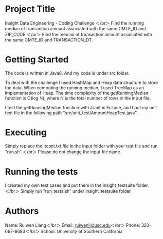 # Project Title

Insight Data Engineering - Coding Challenge ＜/br＞
Find the running median of transaction amount associated with the same CMTE_ID and ZIP_CODE.＜/br＞
Find the median of transaction amount associated with the same CMTE_ID and TRANSACTION_DT.

# Getting Started

The code is written in Java8. And my code is under src folder.

To deal with the challenge I used HashMap and Heap data structure to store the data. When computing the running median, I used TreeMap as an implementation of Heap. The time complexity of the getRunningMedian function is O(log N), where N is the total number of rows in the input file.

I test the getRunningMedian function with JUnit in Eclipse, and I put my unit test file in the following path "src/unit_test/AmountHeapTest.java".

# Executing

Simply replace the itcont.txt file in the input folder with your test file and run  "run.sh".＜/br＞
Please do not change the input file name.

# Running the tests

I created my own test cases and put them in the insight_testsuite folder.＜/br＞
Simply run "run_tests.sh" under insight_testsuite folder.

# Authors
Name: Ruiwen Liang＜/br＞
Email: ruiwenli@usc.edu＜/br＞
Phone: 323-697-9683＜/br＞
School: University of Southern California